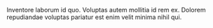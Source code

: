 Inventore laborum id quo. Voluptas autem mollitia id rem ex. Dolorem repudiandae voluptas pariatur est enim velit minima nihil qui.